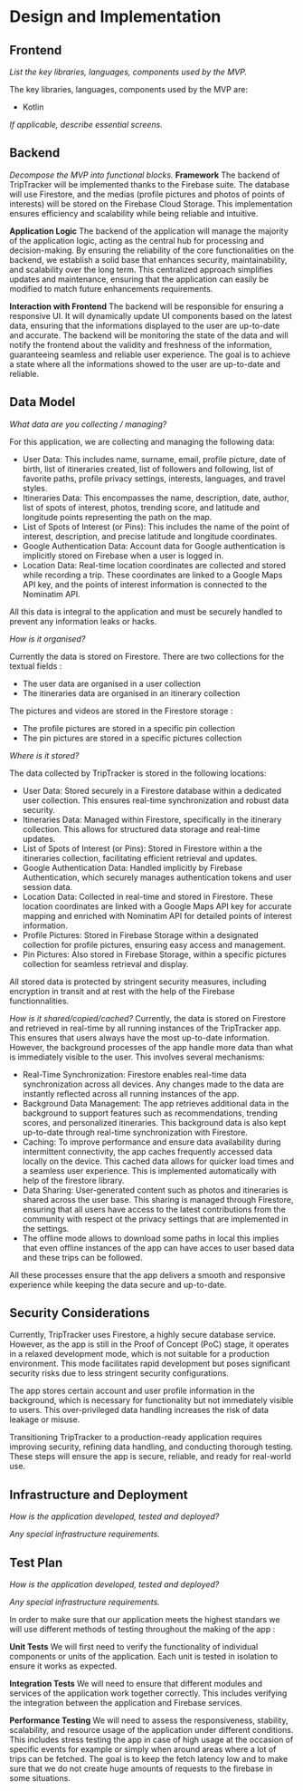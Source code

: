 # Design and Implementation

## Frontend

*List the key libraries, languages, components used by the MVP.*

The key libraries, languages, components used by the MVP are:
- Kotlin

*If applicable, describe essential screens.*

## Backend

*Decompose the MVP into functional blocks.*
**Framework**
The backend of TripTracker will be implemented thanks to the Firebase suite. The database will use Firestore, and the medias (profile pictures and photos of points of interests) will be stored on the Firebase Cloud Storage. This implementation ensures efficiency and scalability while being reliable and intuitive. 

**Application Logic** 
The backend of the application will manage the majority of the application logic, acting as the central hub for processing and decision-making. By ensuring the reliability of the core functionalities on the backend, we establish a solid base that enhances security, maintainability, and scalability over the long term. This centralized approach simplifies updates and maintenance, ensuring that the application can easily be modified to match future enhancements requirements.

**Interaction with Frontend**
The backend will be responsible for ensuring a responsive UI. It will dynamically update UI components based on the latest data, ensuring that the informations displayed to the user are up-to-date and accurate. The backend will be monitoring the state of the data and will notify the frontend about the validity and freshness of the information, guaranteeing  seamless and reliable user experience. The goal is to achieve a state where all the informations showed to the user are up-to-date and reliable. 

## Data Model

*What data are you collecting / managing?*

For this application, we are collecting and managing the following data:

- User Data: This includes name, surname, email, profile picture, date of birth, list of itineraries created, list of followers and following, list of favorite paths, profile privacy settings, interests, languages, and travel styles.
- Itineraries Data: This encompasses the name, description, date, author, list of spots of interest, photos, trending score, and latitude and longitude points representing the path on the map.
- List of Spots of Interest (or Pins): This includes the name of the point of interest, description, and precise latitude and longitude coordinates.
- Google Authentication Data: Account data for Google authentication is implicitly stored on Firebase when a user is logged in.
- Location Data: Real-time location coordinates are collected and stored while recording a trip. These coordinates are linked to a Google Maps API key, and the points of interest information is connected to the Nominatim API.

All this data is integral to the application and must be securely handled to prevent any information leaks or hacks.

*How is it organised?*

Currently the data is stored on Firestore. There are two collections for the textual fields : 
- The user data are organised in a user collection 
- The itineraries data are organised in an itinerary collection

The pictures and videos are stored in the Firestore storage : 
- The profile pictures are stored in a specific pin collection
- The pin pictures are stored in a specific pictures collection


*Where is it stored?*

The data collected by TripTracker is stored in the following locations:

- User Data: Stored securely in a Firestore database within a dedicated user collection. This ensures real-time synchronization and robust data security.
- Itineraries Data: Managed within Firestore, specifically in the itinerary collection. This allows for structured data storage and real-time updates.
- List of Spots of Interest (or Pins): Stored in Firestore within a the itineraries collection, facilitating efficient retrieval and updates.
- Google Authentication Data: Handled implicitly by Firebase Authentication, which securely manages authentication tokens and user session data.
- Location Data: Collected in real-time and stored in Firestore. These location coordinates are linked with a Google Maps API key for accurate mapping and enriched with Nominatim API for detailed points of interest information.
- Profile Pictures: Stored in Firebase Storage within a designated collection for profile pictures, ensuring easy access and management.
- Pin Pictures: Also stored in Firebase Storage, within a specific pictures collection for seamless retrieval and display.

All stored data is protected by stringent security measures, including encryption in transit and at rest with the help of the Firebase functionnalities.

*How is it shared/copied/cached?*
Currently, the data is stored on Firestore and retrieved in real-time by all running instances of the TripTracker app. This ensures that users always have the most up-to-date information. However, the background processes of the app handle more data than what is immediately visible to the user. This involves several mechanisms:

- Real-Time Synchronization: Firestore enables real-time data synchronization across all devices. Any changes made to the data are instantly reflected across all running instances of the app.
- Background Data Management: The app retrieves additional data in the background to support features such as recommendations, trending scores, and personalized itineraries. This background data is also kept up-to-date through real-time synchronization with Firestore.
- Caching: To improve performance and ensure data availability during intermittent connectivity, the app caches frequently accessed data locally on the device. This cached data allows for quicker load times and a seamless user experience. This is implemented automatically with help of the firestore library. 
- Data Sharing: User-generated content such as photos and itineraries is shared across the user base. This sharing is managed through Firestore, ensuring that all users have access to the latest contributions from the community with respect ot the privacy settings that are implemented in the settings.
- The offline mode allows to download some paths in local this implies that even offline instances of the app can have acces to user based data and these trips can be followed. 

All these processes ensure that the app delivers a smooth and responsive experience while keeping the data secure and up-to-date.

## Security Considerations
Currently, TripTracker uses Firestore, a highly secure database service. However, as the app is still in the Proof of Concept (PoC) stage, it operates in a relaxed development mode, which is not suitable for a production environment. This mode facilitates rapid development but poses significant security risks due to less stringent security configurations.

The app stores certain account and user profile information in the background, which is necessary for functionality but not immediately visible to users. This over-privileged data handling increases the risk of data leakage or misuse.

Transitioning TripTracker to a production-ready application requires improving security, refining data handling, and conducting thorough testing. These steps will ensure the app is secure, reliable, and ready for real-world use.


## Infrastructure and Deployment

*How is the application developed, tested and deployed?*

*Any special infrastructure requirements.*

## Test Plan

*How is the application developed, tested and deployed?*

*Any special infrastructure requirements.*

In order to make sure that our application meets the highest standars we will use different methods of testing throughout the making of the app :

**Unit Tests**  We will first need to verify the functionality of individual components or units of the application. Each unit is tested in isolation to ensure it works as expected.

**Integration Tests**  We will need to ensure that different modules and services of the application work together correctly. This includes verifying the integration between the application and Firebase services.

**Performance Testing**  We will need to assess the responsiveness, stability, scalability, and resource usage of the application under different conditions. This includes stress testing the app in case of high usage at the occasion of specific events for example or simply when around areas where a lot of trips can be fetched. The goal is to keep the fetch latency low and to make sure that we do not create huge amounts of requests to the firebase in some situations.

